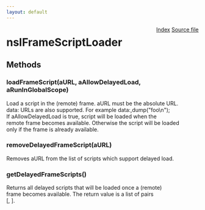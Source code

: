 ```yaml
---
layout: default
---
```

<div class='links' style='float:right'><a href="../index.html">Index</a>
<a href="http://dxr.mozilla.org/mozilla-central/source/dom/base/nsIMessageManager.idl">Source file</a>
</div>

# nsIFrameScriptLoader #

## Methods ##

### loadFrameScript(aURL, aAllowDelayedLoad, aRunInGlobalScope) ###
  
Load a script in the (remote) frame. aURL must be the absolute URL.  
data: URLs are also supported. For example data:,dump("foo\n");  
If aAllowDelayedLoad is true, script will be loaded when the  
remote frame becomes available. Otherwise the script will be loaded  
only if the frame is already available.  
  

### removeDelayedFrameScript(aURL) ###
  
Removes aURL from the list of scripts which support delayed load.  
  

### getDelayedFrameScripts() ###
  
Returns all delayed scripts that will be loaded once a (remote)  
frame becomes available. The return value is a list of pairs  
[<URL>, <WasLoadedInGlobalScope>].  
  
